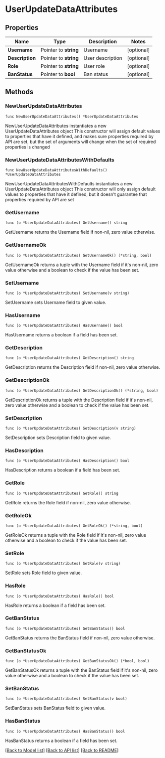 # UserUpdateDataAttributes

## Properties

Name | Type | Description | Notes
------------ | ------------- | ------------- | -------------
**Username** | Pointer to **string** | Username | [optional] 
**Description** | Pointer to **string** | User description | [optional] 
**Role** | Pointer to **string** | User role | [optional] 
**BanStatus** | Pointer to **bool** | Ban status | [optional] 

## Methods

### NewUserUpdateDataAttributes

`func NewUserUpdateDataAttributes() *UserUpdateDataAttributes`

NewUserUpdateDataAttributes instantiates a new UserUpdateDataAttributes object
This constructor will assign default values to properties that have it defined,
and makes sure properties required by API are set, but the set of arguments
will change when the set of required properties is changed

### NewUserUpdateDataAttributesWithDefaults

`func NewUserUpdateDataAttributesWithDefaults() *UserUpdateDataAttributes`

NewUserUpdateDataAttributesWithDefaults instantiates a new UserUpdateDataAttributes object
This constructor will only assign default values to properties that have it defined,
but it doesn't guarantee that properties required by API are set

### GetUsername

`func (o *UserUpdateDataAttributes) GetUsername() string`

GetUsername returns the Username field if non-nil, zero value otherwise.

### GetUsernameOk

`func (o *UserUpdateDataAttributes) GetUsernameOk() (*string, bool)`

GetUsernameOk returns a tuple with the Username field if it's non-nil, zero value otherwise
and a boolean to check if the value has been set.

### SetUsername

`func (o *UserUpdateDataAttributes) SetUsername(v string)`

SetUsername sets Username field to given value.

### HasUsername

`func (o *UserUpdateDataAttributes) HasUsername() bool`

HasUsername returns a boolean if a field has been set.

### GetDescription

`func (o *UserUpdateDataAttributes) GetDescription() string`

GetDescription returns the Description field if non-nil, zero value otherwise.

### GetDescriptionOk

`func (o *UserUpdateDataAttributes) GetDescriptionOk() (*string, bool)`

GetDescriptionOk returns a tuple with the Description field if it's non-nil, zero value otherwise
and a boolean to check if the value has been set.

### SetDescription

`func (o *UserUpdateDataAttributes) SetDescription(v string)`

SetDescription sets Description field to given value.

### HasDescription

`func (o *UserUpdateDataAttributes) HasDescription() bool`

HasDescription returns a boolean if a field has been set.

### GetRole

`func (o *UserUpdateDataAttributes) GetRole() string`

GetRole returns the Role field if non-nil, zero value otherwise.

### GetRoleOk

`func (o *UserUpdateDataAttributes) GetRoleOk() (*string, bool)`

GetRoleOk returns a tuple with the Role field if it's non-nil, zero value otherwise
and a boolean to check if the value has been set.

### SetRole

`func (o *UserUpdateDataAttributes) SetRole(v string)`

SetRole sets Role field to given value.

### HasRole

`func (o *UserUpdateDataAttributes) HasRole() bool`

HasRole returns a boolean if a field has been set.

### GetBanStatus

`func (o *UserUpdateDataAttributes) GetBanStatus() bool`

GetBanStatus returns the BanStatus field if non-nil, zero value otherwise.

### GetBanStatusOk

`func (o *UserUpdateDataAttributes) GetBanStatusOk() (*bool, bool)`

GetBanStatusOk returns a tuple with the BanStatus field if it's non-nil, zero value otherwise
and a boolean to check if the value has been set.

### SetBanStatus

`func (o *UserUpdateDataAttributes) SetBanStatus(v bool)`

SetBanStatus sets BanStatus field to given value.

### HasBanStatus

`func (o *UserUpdateDataAttributes) HasBanStatus() bool`

HasBanStatus returns a boolean if a field has been set.


[[Back to Model list]](../README.md#documentation-for-models) [[Back to API list]](../README.md#documentation-for-api-endpoints) [[Back to README]](../README.md)


